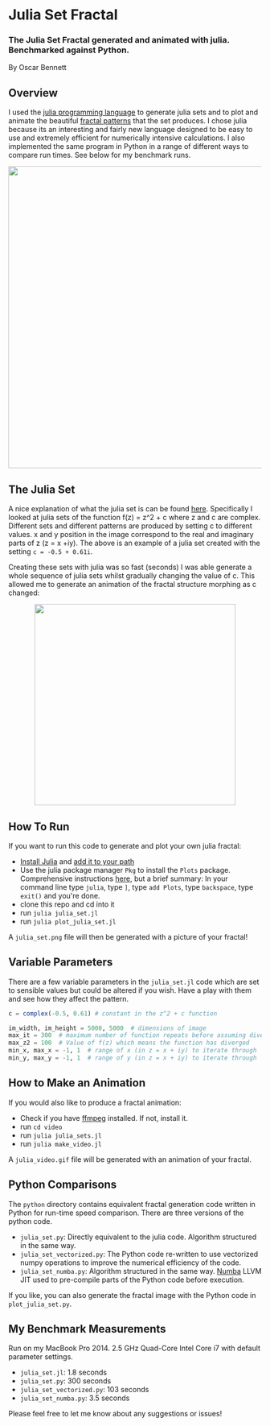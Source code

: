 # Julia Set Fractal
### The Julia Set Fractal generated and animated with julia. Benchmarked against Python.

By Oscar Bennett

## Overview

I used the [julia programming language](https://julialang.org) to generate julia sets and to plot and animate the beautiful [fractal patterns](https://en.wikipedia.org/wiki/Fractal) that the set produces. I chose julia because its an interesting and fairly new language designed to be easy to use and extremely efficient for numerically intensive calculations. I also implemented the same program in Python in a range of different ways to compare run times. See below for my benchmark runs.

<p align="center"><img src="./resources/julia_set_example.png" width="600"></p>

## The Julia Set

A nice explanation of what the julia set is can be found [here](https://www.karlsims.com/julia.html). Specifically I looked at julia sets of the function f(z) = z^2 + c where z and c are complex. Different sets and different patterns are produced by setting c to different values. x and y position in the image correspond to the real and imaginary parts of z (z = x +iy). The above is an example of a julia set created with the setting `c = -0.5 + 0.61i`.

Creating these sets with julia was so fast (seconds) I was able generate a whole sequence of julia sets whilst gradually changing the value of c. This allowed me to generate an animation of the fractal structure morphing as c changed:

<p align="center"><img src="./resources/julia_video.gif" width="400"></p>

## How To Run

If you want to run this code to generate and plot your own julia fractal:
- [Install Julia](https://julialang.org/downloads/) and [add it to your path](https://en.wikibooks.org/wiki/Introducing_Julia/Getting_started)
- Use the julia package manager `Pkg` to install the `Plots` package. Comprehensive instructions [here](https://docs.julialang.org/en/v1/stdlib/Pkg/index.html), but a brief summary: In your command line type `julia`, type `]`, type `add Plots`, type `backspace`, type `exit()` and you're done.
- clone this repo and cd into it
- run `julia julia_set.jl`
- run `julia plot_julia_set.jl`

A `julia_set.png` file will then be generated with a picture of your fractal!

## Variable Parameters

There are a few variable parameters in the `julia_set.jl` code which are set to sensible values but could be altered if you wish. Have a play with them and see how they affect the pattern.
```julia
c = complex(-0.5, 0.61) # constant in the z^2 + c function

im_width, im_height = 5000, 5000  # dimensions of image
max_it = 300  # maximum number of function repeats before assuming divergence does not happen
max_z2 = 100  # Value of f(z) which means the function has diverged
min_x, max_x = -1, 1  # range of x (in z = x + iy) to iterate through
min_y, max_y = -1, 1  # range of y (in z = x + iy) to iterate through
```

## How to Make an Animation

If you would also like to produce a fractal animation:
- Check if you have [ffmpeg](https://www.ffmpeg.org) installed. If not, install it.
- run `cd video`
- run `julia julia_sets.jl`
- run `julia make_video.jl`

A `julia_video.gif` file will be generated with an animation of your fractal.

## Python Comparisons

The `python` directory contains equivalent fractal generation code written in Python for run-time speed comparison. There are three versions of the python code.

- `julia_set.py`: Directly equivalent to the julia code. Algorithm structured in the same way.
- `julia_set_vectorized.py`: The Python code re-written to use vectorized numpy operations to improve the numerical efficiency of the code.
- `julia_set_numba.py`: Algorithm structured in the same way. [Numba](http://numba.pydata.org) LLVM JIT used to pre-compile parts of the Python code before execution.

If you like, you can also generate the fractal image with the Python code in `plot_julia_set.py`.

## My Benchmark Measurements
Run on my MacBook Pro 2014. 2.5 GHz Quad-Core Intel Core i7 with default parameter settings.

- `julia_set.jl`: 1.8 seconds
- `julia_set.py`: 300 seconds
- `julia_set_vectorized.py`: 103 seconds
- `julia_set_numba.py`: 3.5 seconds

Please feel free to let me know about any suggestions or issues!

